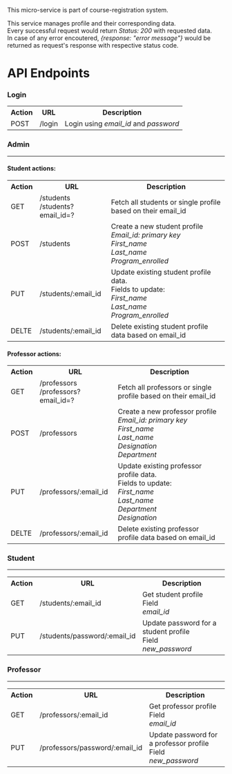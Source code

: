 This micro-service is part of course-registration system.

This service manages profile and their corresponding data. <br>
Every successful  request would return <i>Status: 200</i> with requested data.<br>
In case of any error encoutered, <i>{response: "error message"} </i> would be returned as request's response with respective status code.

<h1>API Endpoints</h1>

<h3>Login</h3>
<table>
  <tr>
    <th>Action</th>
    <th>URL</th>
    <th>Description</th>
  </tr>
  <tr>
    <td>POST</td>
    <td>/login</td>
    <td>Login using <i>email_id</i> and <i> password </i></td>
  </tr>
</table>

<h3>Admin</h3>
<hr>
<h4>Student actions:</h4>
<table>
  <tr>
    <th>Action</th>
    <th>URL</th>
    <th>Description</th>
  </tr>
  <tr>
    <td>GET</td>
    <td>
      /students
      <br>
      /students?email_id=?
    </td>
    <td>Fetch all students or single profile based on their email_id</td>
  </tr>
  
  <tr>
    <td>POST</td>
    <td>
      /students
    </td>
    <td>Create a new student profile <br>
      <i>Email_id: primary key<br>First_name<br>Last_name<br>Program_enrolled</i>
    </td>
  </tr>
  <tr>
    <td>PUT</td>
    <td>/students/:email_id</td>
    <td>Update existing student profile data. <br>Fields to update: <br><i>First_name<br>Last_name<br>Program_enrolled</i></td>
  </tr>
  <tr>
    <td>DELTE</td>
    <td>/students/:email_id</td>
    <td>Delete existing student profile data based on email_id</td>
  </tr>
</table>

<h4>Professor actions:</h4>
<table>
  <tr>
    <th>Action</th>
    <th>URL</th>
    <th>Description</th>
  </tr>
  <tr>
    <td>GET</td>
    <td>
      /professors
      <br>
      /professors?email_id=?
    </td>
    <td>Fetch all professors or single profile based on their email_id</td>
  </tr>
  
  <tr>
    <td>POST</td>
    <td>
      /professors
    </td>
    <td>Create a new professor profile <br>
      <i>Email_id: primary key<br>First_name<br>Last_name<br>Designation<br>Department</i>
    </td>
  </tr>
  <tr>
    <td>PUT</td>
    <td>/professors/:email_id</td>
    <td>Update existing professor profile data. <br>Fields to update: <br><i>First_name<br>Last_name<br>Department<br>Designation</i></td>
  </tr>
  <tr>
    <td>DELTE</td>
    <td>/professors/:email_id</td>
    <td>Delete existing professor profile data based on email_id</td>
  </tr>
</table>

<h3>Student</h3>
<hr>
<table>
  <tr>
    <th>Action</th>
    <th>URL</th>
    <th>Description</th>
  </tr>
  
  <tr>
    <td>GET</td>
    <td>/students/:email_id</td>
    <td>Get student profile <br> Field<br><i>email_id</i></td>
  </tr>
  <tr>
    <td>PUT</td>
    <td>/students/password/:email_id</td>
    <td>Update password for a student profile<br> Field<br><i>new_password</i></td>
  </tr>
</table>

<h3>Professor</h3>
<hr>
<table>
  <tr>
    <th>Action</th>
    <th>URL</th>
    <th>Description</th>
  </tr>
  
  <tr>
    <td>GET</td>
    <td>/professors/:email_id</td>
    <td>Get professor profile <br> Field<br><i>email_id</i></td>
  </tr>
  <tr>
    <td>PUT</td>
    <td>/professors/password/:email_id</td>
    <td>Update password for a professor profile<br> Field<br><i>new_password</i></td>
  </tr>
</table>
